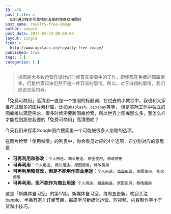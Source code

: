 ```yaml
---
ID: 470
post_title: >
  如何通过搜索引擎找到海量的免费商用图片
post_name: royalty-free-image
author: banpie
post_date: 2017-03-24 00:00:00
layout: single
link: >
  http://www.xgclass.cn/royalty-free-image/
published: true
tags: [ ]
categories: [ ]
---
```

> 找图是大多数运营在设计的时候首先要着手的工作，即便现在免费的图库很多，但是检索起来仍然不是一件容易的事情。所以，对于麻烦的事情，我们应该交给机器。

「免费可商用」高清图一直是一个抢眼的标题词，在过去的小教程中，我也和大家推荐过很多的图片素材库，比如`Unsplash`，`pixabay`等等， 但是实际工作中独立的图库难以满足需求，很多时候需要跨图库检索，所以世界上图库那么多，我怎么样才能找到那些我要的「免费可商用」高清图呢？

今天我们来探索Google图片搜索里一个可能被很多人忽略的选项。

在图片检索「使用权限」的列表中，你会看见对应的4个选项，它分别对应的意思是：

*   **可再利用和修改**：`个人用途`、`商业用途`、`原图使用`，`修改使用`
*   **可再利用**：`个人用途`、`商业用途`、`原图使用`，~~`修改使用`~~
*   **可再利用和修改，但是不能用作商业用途**：`个人用途`、~~`商业用途`~~、`原图使用`，`修改使用`
*   **可再利用，但不能作为商业用途**: `个人用途`、~~`商业用途`~~、`原图使用`，~~`修改使用`~~

这是「新媒体自习室」的第17期。新媒体自习室，每周五更新，欢迎关注banpie，半撇有道儿订阅节目，每周学习新媒体运营、短视频、内容制作等小干货和小技巧。